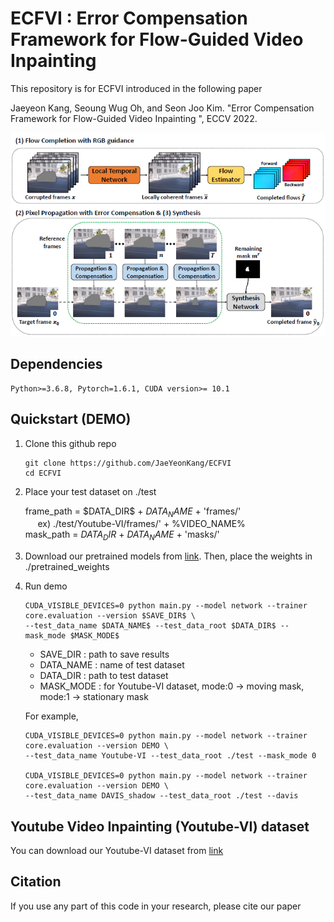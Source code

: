 # ECFVI : Error Compensation Framework for Flow-Guided Video Inpainting 

This repository is for ECFVI introduced in the following paper

Jaeyeon Kang, Seoung Wug Oh, and Seon Joo Kim. "Error Compensation Framework for Flow-Guided Video Inpainting ", ECCV 2022.


![Alt text](/imgs/overview.PNG)

## Dependencies

    Python>=3.6.8, Pytorch=1.6.1, CUDA version>= 10.1 


## Quickstart (DEMO)

1. Clone this github repo

       git clone https://github.com/JaeYeonKang/ECFVI
       cd ECFVI
        
        
 2. Place your test dataset on ./test
        
      frame_path = &#36;DATA_DIR&#36; + $DATA_NAME$ + 'frames/'       
      &nbsp;&nbsp;&nbsp;&nbsp; ex) ./test/Youtube-VI/frames/' + %VIDEO_NAME%   
      mask_path = $DATA_DIR$ + $DATA_NAME$ + 'masks/'  
        
 
 3. Download our pretrained models from [link](https://drive.google.com/file/d/1SGU5RIIXzIdInLDQRQiZrU517BbQdSzX/view?usp=sharing). Then, place the weights in ./pretrained_weights
 
 
 4. Run demo
           
        CUDA_VISIBLE_DEVICES=0 python main.py --model network --trainer core.evaluation --version $SAVE_DIR$ \
        --test_data_name $DATA_NAME$ --test_data_root $DATA_DIR$ --mask_mode $MASK_MODE$ 
        
        
      + SAVE_DIR : path to save results
      + DATA_NAME : name of test dataset 
      + DATA_DIR : path to test dataset
      + MASK_MODE : for Youtube-VI dataset, mode:0 -> moving mask, mode:1 -> stationary mask
 
      For example,
        
        CUDA_VISIBLE_DEVICES=0 python main.py --model network --trainer core.evaluation --version DEMO \
        --test_data_name Youtube-VI --test_data_root ./test --mask_mode 0
        
        CUDA_VISIBLE_DEVICES=0 python main.py --model network --trainer core.evaluation --version DEMO \
        --test_data_name DAVIS_shadow --test_data_root ./test --davis
        
        
 ## Youtube Video Inpainting (Youtube-VI) dataset
 

You can download our Youtube-VI dataset from [link](https://drive.google.com/file/d/1aWXbSkzppXhlwlkVctsYrjm5pXDUvOAe/view?usp=sharing)


## Citation

If you use any part of this code in your research, please cite our paper

